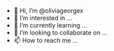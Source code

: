- 👋 Hi, I’m @oliviageorgex
- 👀 I’m interested in ...
- 🌱 I’m currently learning ...
- 💞️ I’m looking to collaborate on ...
- 📫 How to reach me ...

<!---
oliviageorgex/oliviageorgex is a ✨ special ✨ repository because its `README.md` (this file) appears on your GitHub profile.
You can click the Preview link to take a look at your changes.
--->
